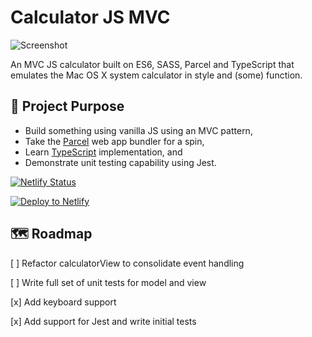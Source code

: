 # Calculator JS MVC

![Screenshot]('./src/assets/screenshot.png?raw=true')

An MVC JS calculator built on ES6, SASS, Parcel and TypeScript that emulates the Mac OS X system calculator in style and (some) function.

## 💁 Project Purpose

- Build something using vanilla JS using an MVC pattern,
- Take the [Parcel](https://parceljs.org/) web app bundler for a spin,
- Learn [TypeScript](https://www.typescriptlang.org/) implementation, and
- Demonstrate unit testing capability using Jest.

[![Netlify Status](https://api.netlify.com/api/v1/badges/e18de98b-2ef4-44bc-8663-a112071f12c5/deploy-status)](https://app.netlify.com/sites/calculator-mrd/deploys)

[![Deploy to Netlify](https://www.netlify.com/img/deploy/button.svg)](https://app.netlify.com/start/deploy?repository=https://github.com/markrall/calculator-js-mvc)

## 🗺️ Roadmap

[ ] Refactor calculatorView to consolidate event handling

[ ] Write full set of unit tests for model and view

[x] Add keyboard support

[x] Add support for Jest and write initial tests
